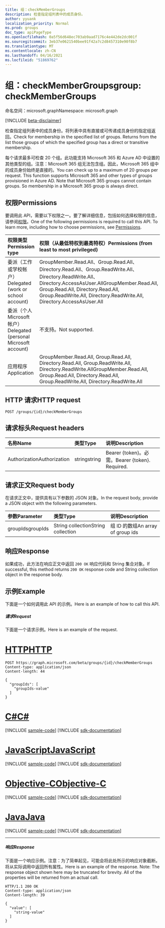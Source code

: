 ```yaml
---
title: 组：checkMemberGroups
description: 检查指定组列表中的成员身份。
author: yyuank
localization_priority: Normal
ms.prod: groups
doc_type: apiPageType
ms.openlocfilehash: 0a5f56d648ec703ab9aad7176c4e442de2dc001f
ms.sourcegitcommit: 3eb37e0621540bee91f42a7c2d8457310e90f8b7
ms.translationtype: MT
ms.contentlocale: zh-CN
ms.lasthandoff: 04/16/2021
ms.locfileid: "51869762"
---
```

# <a name="group-checkmembergroups"></a><span data-ttu-id="4430f-103">组：checkMemberGroups</span><span class="sxs-lookup"><span data-stu-id="4430f-103">group: checkMemberGroups</span></span>

<span data-ttu-id="4430f-104">命名空间：microsoft.graph</span><span class="sxs-lookup"><span data-stu-id="4430f-104">Namespace: microsoft.graph</span></span>

[!INCLUDE [beta-disclaimer](../../includes/beta-disclaimer.md)]

<span data-ttu-id="4430f-p101">检查指定组列表中的成员身份。将列表中具有直接或可传递成员身份的指定组返回。</span><span class="sxs-lookup"><span data-stu-id="4430f-p101">Check for membership in the specified list of groups. Returns from the list those groups of which the specified group has a direct or transitive membership.</span></span>

<span data-ttu-id="4430f-p102">每个请求最多可检查 20 个组。此功能支持 Microsoft 365 和 Azure AD 中设置的其他类型的组。注意：Microsoft 365 组无法包含组。因此，Microsoft 365 组中的成员身份始终是直接的。</span><span class="sxs-lookup"><span data-stu-id="4430f-p102">You can check up to a maximum of 20 groups per request. This function supports Microsoft 365 and other types of groups provisioned in Azure AD. Note that Microsoft 365 groups cannot contain groups. So membership in a Microsoft 365 group is always direct.</span></span>

## <a name="permissions"></a><span data-ttu-id="4430f-111">权限</span><span class="sxs-lookup"><span data-stu-id="4430f-111">Permissions</span></span>

<span data-ttu-id="4430f-p103">要调用此 API，需要以下权限之一。要了解详细信息，包括如何选择权限的信息，请参阅[权限](/graph/permissions-reference)。</span><span class="sxs-lookup"><span data-stu-id="4430f-p103">One of the following permissions is required to call this API. To learn more, including how to choose permissions, see [Permissions](/graph/permissions-reference).</span></span>

| <span data-ttu-id="4430f-114">权限类型</span><span class="sxs-lookup"><span data-stu-id="4430f-114">Permission type</span></span>                        | <span data-ttu-id="4430f-115">权限（从最低特权到最高特权）</span><span class="sxs-lookup"><span data-stu-id="4430f-115">Permissions (from least to most privileged)</span></span>                                                 |
| :------------------------------------- | :------------------------------------------------------------------------------------------ |
| <span data-ttu-id="4430f-116">委派（工作或学校帐户）</span><span class="sxs-lookup"><span data-stu-id="4430f-116">Delegated (work or school account)</span></span>     | <span data-ttu-id="4430f-117">GroupMember.Read.All、Group.Read.All、Directory.Read.All、Group.ReadWrite.All、Directory.ReadWrite.All、Directory.AccessAsUser.All</span><span class="sxs-lookup"><span data-stu-id="4430f-117">GroupMember.Read.All, Group.Read.All, Directory.Read.All, Group.ReadWrite.All, Directory.ReadWrite.All, Directory.AccessAsUser.All</span></span> |
| <span data-ttu-id="4430f-118">委派（个人 Microsoft 帐户）</span><span class="sxs-lookup"><span data-stu-id="4430f-118">Delegated (personal Microsoft account)</span></span> | <span data-ttu-id="4430f-119">不支持。</span><span class="sxs-lookup"><span data-stu-id="4430f-119">Not supported.</span></span>                                                                              |
| <span data-ttu-id="4430f-120">应用程序</span><span class="sxs-lookup"><span data-stu-id="4430f-120">Application</span></span>                            | <span data-ttu-id="4430f-121">GroupMember.Read.All, Group.Read.All, Directory.Read.All, Group.ReadWrite.All, Directory.ReadWrite.All</span><span class="sxs-lookup"><span data-stu-id="4430f-121">GroupMember.Read.All, Group.Read.All, Directory.Read.All, Group.ReadWrite.All, Directory.ReadWrite.All</span></span>                             |

## <a name="http-request"></a><span data-ttu-id="4430f-122">HTTP 请求</span><span class="sxs-lookup"><span data-stu-id="4430f-122">HTTP request</span></span>

<!-- { "blockType": "ignored" } -->

```http
POST /groups/{id}/checkMemberGroups
```

## <a name="request-headers"></a><span data-ttu-id="4430f-123">请求标头</span><span class="sxs-lookup"><span data-stu-id="4430f-123">Request headers</span></span>

| <span data-ttu-id="4430f-124">名称</span><span class="sxs-lookup"><span data-stu-id="4430f-124">Name</span></span>          | <span data-ttu-id="4430f-125">类型</span><span class="sxs-lookup"><span data-stu-id="4430f-125">Type</span></span>   | <span data-ttu-id="4430f-126">说明</span><span class="sxs-lookup"><span data-stu-id="4430f-126">Description</span></span>               |
| :------------ | :----- | :------------------------ |
| <span data-ttu-id="4430f-127">Authorization</span><span class="sxs-lookup"><span data-stu-id="4430f-127">Authorization</span></span> | <span data-ttu-id="4430f-128">string</span><span class="sxs-lookup"><span data-stu-id="4430f-128">string</span></span> | <span data-ttu-id="4430f-p104">Bearer {token}。必需。</span><span class="sxs-lookup"><span data-stu-id="4430f-p104">Bearer {token}. Required.</span></span> |

## <a name="request-body"></a><span data-ttu-id="4430f-131">请求正文</span><span class="sxs-lookup"><span data-stu-id="4430f-131">Request body</span></span>

<span data-ttu-id="4430f-132">在请求正文中，提供具有以下参数的 JSON 对象。</span><span class="sxs-lookup"><span data-stu-id="4430f-132">In the request body, provide a JSON object with the following parameters.</span></span>

| <span data-ttu-id="4430f-133">参数</span><span class="sxs-lookup"><span data-stu-id="4430f-133">Parameter</span></span> | <span data-ttu-id="4430f-134">类型</span><span class="sxs-lookup"><span data-stu-id="4430f-134">Type</span></span>   | <span data-ttu-id="4430f-135">说明</span><span class="sxs-lookup"><span data-stu-id="4430f-135">Description</span></span>           |
| :-------- | :----- | :-------------------- |
| <span data-ttu-id="4430f-136">groupIds</span><span class="sxs-lookup"><span data-stu-id="4430f-136">groupIds</span></span>  | <span data-ttu-id="4430f-137">String collection</span><span class="sxs-lookup"><span data-stu-id="4430f-137">String collection</span></span> | <span data-ttu-id="4430f-138">组 ID 的数组</span><span class="sxs-lookup"><span data-stu-id="4430f-138">An array of group ids</span></span> |

## <a name="response"></a><span data-ttu-id="4430f-139">响应</span><span class="sxs-lookup"><span data-stu-id="4430f-139">Response</span></span>

<span data-ttu-id="4430f-140">如果成功，此方法在响应正文中返回 `200 OK` 响应代码和 String 集合对象。</span><span class="sxs-lookup"><span data-stu-id="4430f-140">If successful, this method returns `200 OK` response code and String collection object in the response body.</span></span>

## <a name="example"></a><span data-ttu-id="4430f-141">示例</span><span class="sxs-lookup"><span data-stu-id="4430f-141">Example</span></span>

<span data-ttu-id="4430f-142">下面是一个如何调用此 API 的示例。</span><span class="sxs-lookup"><span data-stu-id="4430f-142">Here is an example of how to call this API.</span></span>

##### <a name="request"></a><span data-ttu-id="4430f-143">请求</span><span class="sxs-lookup"><span data-stu-id="4430f-143">Request</span></span>

<span data-ttu-id="4430f-144">下面是一个请求示例。</span><span class="sxs-lookup"><span data-stu-id="4430f-144">Here is an example of the request.</span></span>


# <a name="http"></a>[<span data-ttu-id="4430f-145">HTTP</span><span class="sxs-lookup"><span data-stu-id="4430f-145">HTTP</span></span>](#tab/http)
<!-- {
  "blockType": "request",
  "name": "group_checkmembergroups"
}-->

```http
POST https://graph.microsoft.com/beta/groups/{id}/checkMemberGroups
Content-type: application/json
Content-length: 44

{
  "groupIds": [
    "groupIds-value"
  ]
}
```
# <a name="c"></a>[<span data-ttu-id="4430f-146">C#</span><span class="sxs-lookup"><span data-stu-id="4430f-146">C#</span></span>](#tab/csharp)
[!INCLUDE [sample-code](../includes/snippets/csharp/group-checkmembergroups-csharp-snippets.md)]
[!INCLUDE [sdk-documentation](../includes/snippets/snippets-sdk-documentation-link.md)]

# <a name="javascript"></a>[<span data-ttu-id="4430f-147">JavaScript</span><span class="sxs-lookup"><span data-stu-id="4430f-147">JavaScript</span></span>](#tab/javascript)
[!INCLUDE [sample-code](../includes/snippets/javascript/group-checkmembergroups-javascript-snippets.md)]
[!INCLUDE [sdk-documentation](../includes/snippets/snippets-sdk-documentation-link.md)]

# <a name="objective-c"></a>[<span data-ttu-id="4430f-148">Objective-C</span><span class="sxs-lookup"><span data-stu-id="4430f-148">Objective-C</span></span>](#tab/objc)
[!INCLUDE [sample-code](../includes/snippets/objc/group-checkmembergroups-objc-snippets.md)]
[!INCLUDE [sdk-documentation](../includes/snippets/snippets-sdk-documentation-link.md)]

# <a name="java"></a>[<span data-ttu-id="4430f-149">Java</span><span class="sxs-lookup"><span data-stu-id="4430f-149">Java</span></span>](#tab/java)
[!INCLUDE [sample-code](../includes/snippets/java/group-checkmembergroups-java-snippets.md)]
[!INCLUDE [sdk-documentation](../includes/snippets/snippets-sdk-documentation-link.md)]

---


##### <a name="response"></a><span data-ttu-id="4430f-150">响应</span><span class="sxs-lookup"><span data-stu-id="4430f-150">Response</span></span>

<span data-ttu-id="4430f-p105">下面是一个响应示例。注意：为了简单起见，可能会将此处所示的响应对象截断。将从实际调用中返回所有属性。</span><span class="sxs-lookup"><span data-stu-id="4430f-p105">Here is an example of the response. Note: The response object shown here may be truncated for brevity. All of the properties will be returned from an actual call.</span></span>

<!-- {
  "blockType": "response",
  "truncated": true,
  "@odata.type": "string",
  "isCollection": true
} -->

```http
HTTP/1.1 200 OK
Content-type: application/json
Content-length: 39

{
  "value": [
    "string-value"
  ]
}
```

<!-- uuid: 8fcb5dbc-d5aa-4681-8e31-b001d5168d79
2015-10-25 14:57:30 UTC -->

<!--
{
  "type": "#page.annotation",
  "description": "group: checkMemberGroups",
  "keywords": "",
  "section": "documentation",
  "tocPath": "",
  "suppressions": [
  ]
}
-->


